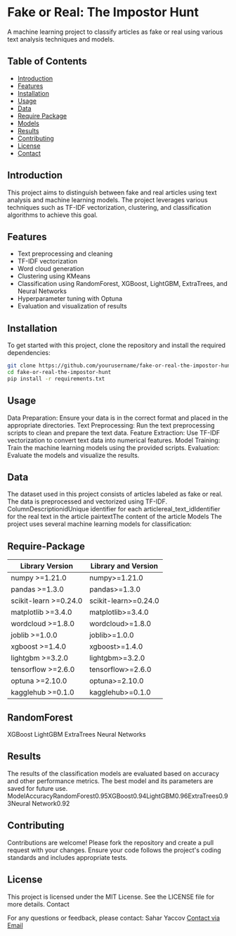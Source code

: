 # Fake or Real: The Impostor Hunt

A machine learning project to classify articles as fake or real using various text analysis techniques and models.

## Table of Contents

- [Introduction](#introduction)
- [Features](#features)
- [Installation](#installation)
- [Usage](#usage)
- [Data](#data)
- [Require Package](#Require-Package)
- [Models](#models)
- [Results](#results)
- [Contributing](#contributing)
- [License](#license)
- [Contact](#contact)

## Introduction

This project aims to distinguish between fake and real articles using text analysis and machine learning models. The project leverages various techniques such as TF-IDF vectorization, clustering, and classification algorithms to achieve this goal.

## Features

- Text preprocessing and cleaning
- TF-IDF vectorization
- Word cloud generation
- Clustering using KMeans
- Classification using RandomForest, XGBoost, LightGBM, ExtraTrees, and Neural Networks
- Hyperparameter tuning with Optuna
- Evaluation and visualization of results

## Installation

To get started with this project, clone the repository and install the required dependencies:

```bash
git clone https://github.com/yourusername/fake-or-real-the-impostor-hunt.git
cd fake-or-real-the-impostor-hunt
pip install -r requirements.txt
```
## Usage

Data Preparation: Ensure your data is in the correct format and placed in the appropriate directories.
Text Preprocessing: Run the text preprocessing scripts to clean and prepare the text data.
Feature Extraction: Use TF-IDF vectorization to convert text data into numerical features.
Model Training: Train the machine learning models using the provided scripts.
Evaluation: Evaluate the models and visualize the results.

## Data
The dataset used in this project consists of articles labeled as fake or real. The data is preprocessed and vectorized using TF-IDF.
ColumnDescriptionidUnique identifier for each articlereal_text_idIdentifier for the real text in the article pairtextThe content of the article
Models
The project uses several machine learning models for classification:

## Require-Package

| Library  Version | Library and Version |
|------------------|---------------------|
| numpy  >=1.21.0 | numpy>=1.21.0 |
| pandas  >=1.3.0 | pandas>=1.3.0 |
| scikit-learn  >=0.24.0 | scikit-learn>=0.24.0 |
| matplotlib  >=3.4.0 | matplotlib>=3.4.0 |
| wordcloud  >=1.8.0 | wordcloud>=1.8.0 |
| joblib  >=1.0.0 | joblib>=1.0.0 |
| xgboost  >=1.4.0 | xgboost>=1.4.0 |
| lightgbm  >=3.2.0 | lightgbm>=3.2.0 |
| tensorflow  >=2.6.0 | tensorflow>=2.6.0 |
| optuna  >=2.10.0 | optuna>=2.10.0 |
| kagglehub  >=0.1.0 | kagglehub>=0.1.0 |



## RandomForest
XGBoost
LightGBM
ExtraTrees
Neural Networks

## Results
The results of the classification models are evaluated based on accuracy and other performance metrics. The best model and its parameters are saved for future use.
ModelAccuracyRandomForest0.95XGBoost0.94LightGBM0.96ExtraTrees0.93Neural Network0.92

## Contributing
Contributions are welcome! Please fork the repository and create a pull request with your changes. Ensure your code follows the project's coding standards and includes appropriate tests.

## License
This project is licensed under the MIT License. See the LICENSE file for more details.
Contact



For any questions or feedback, please contact:
Sahar Yaccov
[Contact via Email](mailto:saharyaccov@gmail.com)
